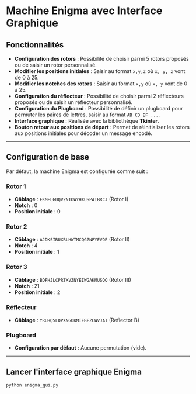 # Machine Enigma avec Interface Graphique

## Fonctionnalités

- **Configuration des rotors** : Possibilité de choisir parmi 5 rotors proposés ou de saisir un rotor personnalisé.
- **Modifier les positions initiales** : Saisir au format `x,y,z` où `x, y, z` vont de 0 à 25.
- **Modifier les notches des rotors** : Saisir au format `x,y` où `x, y` vont de 0 à 25.
- **Configuration du réflecteur** : Possibilité de choisir parmi 2 réflecteurs proposés ou de saisir un réflecteur personnalisé.
- **Configuration du Plugboard** : Possibilité de définir un plugboard pour permuter les paires de lettres, saisir au format `AB CD EF ...`.
- **Interface graphique** : Réalisée avec la bibliothèque **Tkinter**.
- **Bouton retour aux positions de départ** : Permet de réinitialiser les rotors aux positions initiales pour décoder un message encodé.

---

## Configuration de base

Par défaut, la machine Enigma est configurée comme suit :

### Rotor 1
- **Câblage** : `EKMFLGDQVZNTOWYHXUSPAIBRCJ` (Rotor I)
- **Notch** : 0
- **Position initiale** : 0

### Rotor 2
- **Câblage** : `AJDKSIRUXBLHWTMCQGZNPYFVOE` (Rotor II)
- **Notch** : 4
- **Position initiale** : 1

### Rotor 3
- **Câblage** : `BDFHJLCPRTXVZNYEIWGAKMUSQO` (Rotor III)
- **Notch** : 21
- **Position initiale** : 2

### Réflecteur
- **Câblage** : `YRUHQSLDPXNGOKMIEBFZCWVJAT` (Reflector B)

### Plugboard
- **Configuration par défaut** : Aucune permutation (vide).

---

## Lancer l'interface graphique Enigma


```bash
python enigma_gui.py
